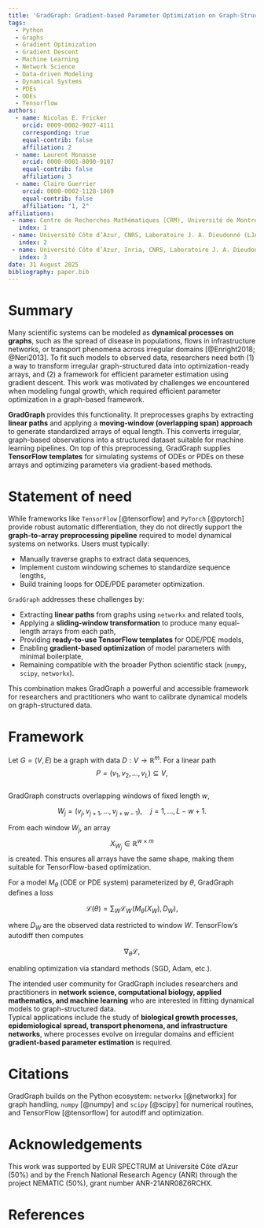 ```yaml
---
title: 'GradGraph: Gradient-based Parameter Optimization on Graph-Structured Data in Python'
tags:
  - Python
  - Graphs
  - Gradient Optimization
  - Gradient Descent
  - Machine Learning
  - Network Science
  - Data-driven Modeling
  - Dynamical Systems
  - PDEs
  - ODEs
  - Tensorflow
authors:
  - name: Nicolas E. Fricker
    orcid: 0009-0002-9027-4111
    corresponding: true
    equal-contrib: false
    affiliation: 2
  - name: Laurent Monasse
    orcid: 0000-0001-8090-9107
    equal-contrib: false
    affiliation: 3
  - name: Claire Guerrier
    orcid: 0000-0002-1128-1069
    equal-contrib: false
    affiliation: "1, 2"
affiliations:
 - name: Centre de Recherches Mathématiques (CRM), Université de Montréal, CNRS, Montréal, Canada
   index: 1
 - name: Université Côte d’Azur, CNRS, Laboratoire J. A. Dieudonné (LJAD, UMR 7351), Nice, France
   index: 2
 - name: Université Côte d’Azur, Inria, CNRS, Laboratoire J. A. Dieudonné (LJAD, UMR 7351), EPC ACUMES, Nice, France
   index: 3
date: 31 August 2025
bibliography: paper.bib
---
```


# Summary

Many scientific systems can be modeled as **dynamical processes on graphs**, such as the spread of disease in populations, flows in infrastructure networks, or transport phenomena across irregular domains [@Enright2018; @Neri2013]. To fit such models to observed data, researchers need both (1) a way to transform irregular graph-structured data into optimization-ready arrays, and (2) a framework for efficient parameter estimation using gradient descent. This work was motivated by challenges we encountered when modeling fungal growth, which required efficient parameter optimization in a graph-based framework.

**GradGraph** provides this functionality. It preprocesses graphs by extracting **linear paths** and applying a **moving-window (overlapping span) approach** to generate standardized arrays of equal length. This converts irregular, graph-based observations into a structured dataset suitable for machine learning pipelines. On top of this preprocessing, GradGraph supplies **TensorFlow templates** for simulating systems of ODEs or PDEs on these arrays and optimizing parameters via gradient-based methods.  

# Statement of need

While frameworks like `TensorFlow` [@tensorflow] and `PyTorch` [@pytorch] provide robust automatic differentiation, they do not directly support the **graph-to-array preprocessing pipeline** required to model dynamical systems on networks. Users must typically:  

- Manually traverse graphs to extract data sequences,  
- Implement custom windowing schemes to standardize sequence lengths,  
- Build training loops for ODE/PDE parameter optimization.  

`GradGraph` addresses these challenges by:  

- Extracting **linear paths** from graphs using `networkx` and related tools,  
- Applying a **sliding-window transformation** to produce many equal-length arrays from each path,  
- Providing **ready-to-use TensorFlow templates** for ODE/PDE models,  
- Enabling **gradient-based optimization** of model parameters with minimal boilerplate,  
- Remaining compatible with the broader Python scientific stack (`numpy`, `scipy`, `networkx`).  

This combination makes GradGraph a powerful and accessible framework for researchers and practitioners who want to calibrate dynamical models on graph-structured data.  

# Framework

Let $G = (V, E)$ be a graph with data $D: V \to \mathbb{R}^m$. For a linear path  
$$P = (v_1, v_2, \dots, v_L) \subseteq V,$$  
GradGraph constructs overlapping windows of fixed length $w$,  

$$
W_j = (v_j, v_{j+1}, \dots, v_{j+w-1}), \quad j = 1, \dots, L-w+1.
$$  

From each window $W_j$, an array
$$X_{W_j} \in \mathbb{R}^{w \times m}$$
is created. This ensures all arrays have the same shape, making them suitable for TensorFlow-based optimization.  

For a model $M_\theta$ (ODE or PDE system) parameterized by $\theta$, GradGraph defines a loss  

$$
\mathcal{L}(\theta) = \sum_{W} \mathcal{L}_W\!\left(M_\theta(X_W), D_W\right),
$$  

where $D_W$ are the observed data restricted to window $W$. TensorFlow’s autodiff then computes  

$$
\nabla_\theta \mathcal{L},
$$  

enabling optimization via standard methods (SGD, Adam, etc.).

The intended user community for GradGraph includes researchers and practitioners in **network science, computational biology, applied mathematics, and machine learning** who are interested in fitting dynamical models to graph-structured data.  
Typical applications include the study of **biological growth processes, epidemiological spread, transport phenomena, and infrastructure networks**, where processes evolve on irregular domains and efficient **gradient-based parameter estimation** is required.

# Citations

GradGraph builds on the Python ecosystem: `networkx` [@networkx] for graph handling, `numpy` [@numpy] and `scipy` [@scipy] for numerical routines, and TensorFlow [@tensorflow] for autodiff and optimization.  

# Acknowledgements

This work was supported by EUR SPECTRUM at Université Côte d’Azur (50%) and by the French National Research Agency (ANR) through the project NEMATIC (50%), grant number ANR-21ANR08Z6RCHX.

# References
